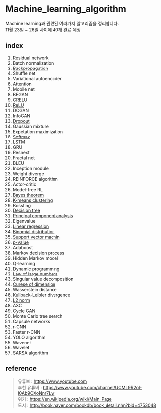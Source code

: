 # Machine_learning_algorithm  
Machine learning과 관련된 여러가지 알고리즘을 정리합니다.  
11월 23일 ~ 26일 사이에 40개 완료 예정

## index  
1. Residual network
2. Batch normalization
3. [Backpropagation](Backpropagation.md)
4. Shuffle net
5. Variational autoencoder
6. Attention
7. Mobile net
8. BEGAN
9. CRELU
10. [ReLU](ReLU.md)
11. DCGAN
12. InfoGAN
13. [Dropout](Dropout.md)
14. Gaussian mixture
15. Expetation maximization
16. [Softmax](Softmax.md)
17. [LSTM](LSTM.md)
18. GRU
19. Resnext
20. Fractal net
21. BLEU
22. Inception module
23. Weight diverge
24. REINFORCE algorithm
25. Actor-critic
26. Model-free RL
27. [Bayes theorem](Bayes_theorem.md)
28. [K-means clustering](K-means_clustering.md)
29. Bossting
30. [Decision tree](Decision_tree.md)
31. [Principal component analysis](Principal_component_analysis)
32. Eigenvalue
33. [Linear regression](Linear-regression.md)
34. [Binomial distribution](Binomial_distribution.md)
35. [Support vector machin](Support_vector_machin.md)
36. [p-value](p-value.md)
37. Adaboost
38. Markov decision process
39. Hidden Markov model
40. Q-learning
41. Dynamic programming
42. [Law of large numbers](Law_of_large_numbers.md)
43. Singular value decomposition
44. [Curese of dimension](Curese_of_dimension.md)
45. Wasserstein distance
46. Kullback-Leibler divergence
47. [L2 norm](L2_norm.md)
48. A3C
49. Cycle GAN
50. Monte Carlo tree search
51. Capsule networks
52. r-CNN
53. Faster r-CNN
54. YOLO algorithm
55. Wavenet
56. Wavelet
57. SARSA algorithm

## reference  
> 유튜브 : https://www.youtube.com  
> 추천 유튜버 : https://www.youtube.com/channel/UCML9R2ol-l0Ab9OXoNnr7Lw  
> 위키 : https://en.wikipedia.org/wiki/Main_Page  
> 도서 : http://book.naver.com/bookdb/book_detail.nhn?bid=4753048  

